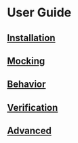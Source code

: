 # User Guide


## [Installation](./01%20Installation.md)


## [Mocking](./02%20Mocking.md)


## [Behavior](./03%20Behavior.md)


## [Verification](./04%20Verification.md)


## [Advanced](./05%20Advanced.md)
